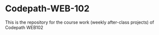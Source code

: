 # Codepath-WEB-102
This is the repository for the course work (weekly after-class projects) of Codepath WEB102
